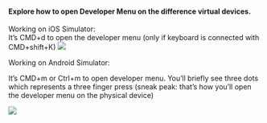 
#### Explore how to open Developer Menu on the difference virtual devices.

Working on iOS Simulator:  
It’s CMD+d to open the developer menu (only if keyboard is connected with CMD+shift+K)
![](https://i.imgur.com/jFTdJUm.png)


Working on Android Simulator:

It’s CMD+m or Ctrl+m to open developer menu. You’ll briefly see three dots which represents a three finger press (sneak peak: that’s how you’ll open the developer menu on the physical device)

![](https://i.imgur.com/ud8ZjKS.png)

